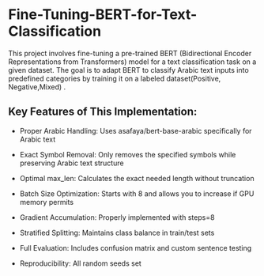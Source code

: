 # Fine-Tuning-BERT-for-Text-Classification
This project involves fine-tuning a pre-trained BERT (Bidirectional Encoder Representations from Transformers) model for a text classification task on a given dataset. The goal is to adapt BERT to classify Arabic text inputs into predefined categories by training it on a labeled dataset(Positive, Negative,Mixed) .


## Key Features of This Implementation:
- Proper Arabic Handling: Uses asafaya/bert-base-arabic specifically for Arabic text

- Exact Symbol Removal: Only removes the specified symbols while preserving Arabic text structure

- Optimal max_len: Calculates the exact needed length without truncation

- Batch Size Optimization: Starts with 8 and allows you to increase if GPU memory permits

- Gradient Accumulation: Properly implemented with steps=8

- Stratified Splitting: Maintains class balance in train/test sets

- Full Evaluation: Includes confusion matrix and custom sentence testing

- Reproducibility: All random seeds set
